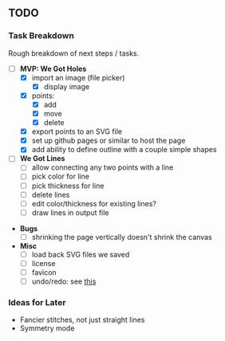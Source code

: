 ## TODO

### Task Breakdown

Rough breakdown of next steps / tasks.

- [ ] **MVP: We Got Holes**
  - [x] import an image (file picker)
    - [x] display image
  - [x] points:
    - [x] add
    - [x] move
    - [x] delete
  - [x] export points to an SVG file
  - [x] set up github pages or similar to host the page
  - [x] add ability to define outline with a couple simple shapes
- [ ] **We Got Lines**
  - [ ] allow connecting any two points with a line
  - [ ] pick color for line
  - [ ] pick thickness for line
  - [ ] delete lines
  - [ ] edit color/thickness for existing lines?
  - [ ] draw lines in output file
- **Bugs**
  - [ ] shrinking the page vertically doesn't shrink the canvas
- **Misc**
  - [ ] load back SVG files we saved
  - [ ] license
  - [ ] favicon
  - [ ] undo/redo: see [this](https://medium.com/@alm.ozdmr/fabric-js-history-operations-undo-redo-and-useful-tips-edeab8d4f48d)

### Ideas for Later

- Fancier stitches, not just straight lines
- Symmetry mode
